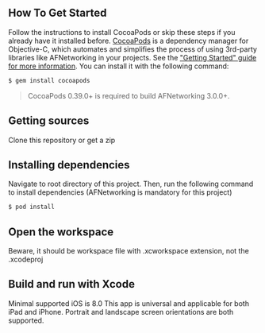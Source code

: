 ## How To Get Started

Follow the instructions to install CocoaPods or skip these steps if you already have it installed before.
[CocoaPods](http://cocoapods.org) is a dependency manager for Objective-C, which automates and simplifies the process of using 3rd-party libraries like AFNetworking in your projects. See the ["Getting Started" guide for more information](https://github.com/AFNetworking/AFNetworking/wiki/Getting-Started-with-AFNetworking). You can install it with the following command:

```bash
$ gem install cocoapods
```

> CocoaPods 0.39.0+ is required to build AFNetworking 3.0.0+.

## Getting sources
Clone this repository or get a zip

## Installing dependencies
Navigate to root directory of this project.
Then, run the following command to install dependencies (AFNetworking is mandatory for this project)

```bash
$ pod install
```

## Open the workspace
Beware, it should be workspace file with .xcworkspace extension, not the .xcodeproj

## Build and run with Xcode
Minimal supported iOS is 8.0
This app is universal and applicable for both iPad and iPhone.
Portrait and landscape screen orientations are both supported.

